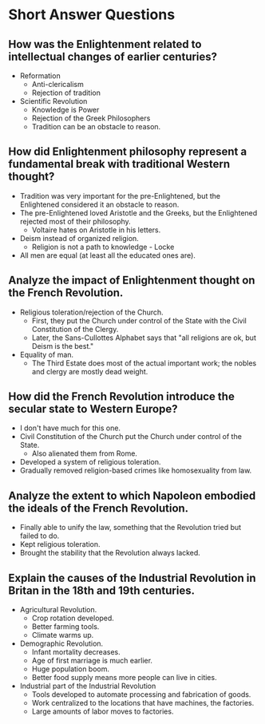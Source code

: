 # Short Answer Questions

## How was the Enlightenment related to intellectual changes of earlier centuries?
- Reformation
  - Anti-clericalism
  - Rejection of tradition
- Scientific Revolution
  - Knowledge is Power
  - Rejection of the Greek Philosophers
  - Tradition can be an obstacle to
    reason.

## How did Enlightenment philosophy represent a fundamental break with traditional Western thought?
- Tradition was very important for the
  pre-Enlightened, but the Enlightened
  considered it an obstacle to reason.
- The pre-Enlightened loved Aristotle
  and the Greeks, but the Enlightened
  rejected most of their philosophy.
  - Voltaire hates on Aristotle in his
  letters.
- Deism instead of organized religion.
  - Religion is not a path to knowledge - Locke
- All men are equal (at least all the
  educated ones are).

## Analyze the impact of Enlightenment thought on the French Revolution.
- Religious toleration/rejection of the
  Church.
  - First, they put the Church under
    control of the State with the Civil
    Constitution of the Clergy.
  - Later, the Sans-Cullottes Alphabet
    says that "all religions are ok, but
    Deism is the best."
- Equality of man.
  - The Third Estate does most of the
    actual important work; the nobles
    and clergy are mostly dead weight.

## How did the French Revolution introduce the secular state to Western Europe?
- I don't have much for this one.
- Civil Constitution of the Church put
  the Church under control of the State.
  - Also alienated them from Rome.
- Developed a system of religious toleration.
- Gradually removed religion-based
  crimes like homosexuality from law.

## Analyze the extent to which Napoleon embodied the ideals of the French Revolution.
- Finally able to unify the law,
  something that the Revolution tried
  but failed to do.
- Kept religious toleration.
- Brought the stability that the
  Revolution always lacked.

## Explain the causes of the Industrial Revolution in Britan in the 18th and 19th centuries.
- Agricultural Revolution.
  - Crop rotation developed.
  - Better farming tools.
  - Climate warms up.
- Demographic Revolution.
  - Infant mortality decreases.
  - Age of first marriage is much
    earlier.
  - Huge population boom.
  - Better food supply means more people
    can live in cities.
- Industrial part of the Industrial
  Revolution
  - Tools developed to automate
    processing and fabrication of goods.
  - Work centralized to the locations
    that have machines, the factories.
  - Large amounts of labor moves to
    factories.
